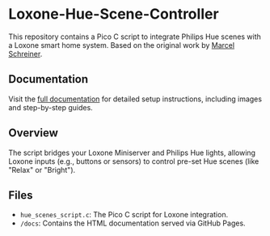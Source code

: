 # Loxone-Hue-Scene-Controller

This repository contains a Pico C script to integrate Philips Hue scenes with a Loxone smart home system. Based on the original work by [Marcel Schreiner](https://github.com/marcelschreiner/loxone-hue-picoc).

## Documentation
Visit the [full documentation](https://alexkwarts.github.io/loxone-hue-scene-controller/) for detailed setup instructions, including images and step-by-step guides.

## Overview
The script bridges your Loxone Miniserver and Philips Hue lights, allowing Loxone inputs (e.g., buttons or sensors) to control pre-set Hue scenes (like "Relax" or "Bright").

## Files
- `hue_scenes_script.c`: The Pico C script for Loxone integration.
- `/docs`: Contains the HTML documentation served via GitHub Pages.
